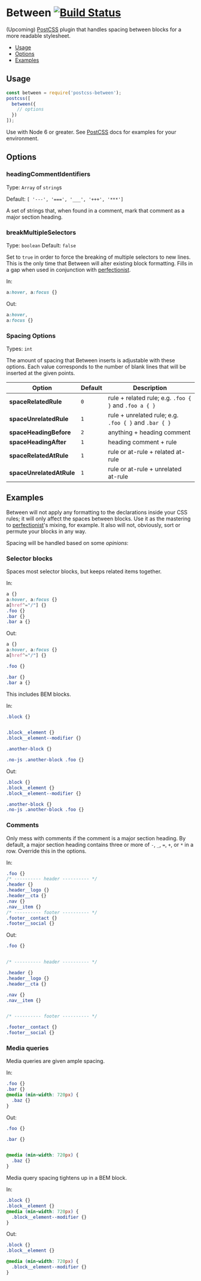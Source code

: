 # Between [![Build Status](https://travis-ci.org/tjgavlick/postcss-between.svg?branch=master)](https://travis-ci.org/tjgavlick/postcss-between)

(Upcoming) [PostCSS] plugin that handles spacing between blocks for a more readable stylesheet.

- [Usage](#usage)
- [Options](#options)
- [Examples](#examples)

## Usage

```js
const between = require('postcss-between');
postcss([
  between({
    // options
  })
]);
```

Use with Node 6 or greater. See [PostCSS] docs for examples for your environment.


## Options

### headingCommentIdentifiers

Type: `Array` of `string`s

Default: `[ '---', '===', '___', '+++', '***']`

A set of strings that, when found in a comment, mark that comment as a major section heading.

### breakMultipleSelectors

Type: `boolean`
Default: `false`

Set to `true` in order to force the breaking of multiple selectors to new lines. This is the only time that Between will alter existing block formatting. Fills in a gap when used in conjunction with [perfectionist](https://www.npmjs.com/package/perfectionist).

In:

```css
a:hover, a:focus {}
```

Out:

```css
a:hover,
a:focus {}
```

### Spacing Options

Types: `int`

The amount of spacing that Between inserts is adjustable with these options. Each value corresponds to the number of blank lines that will be inserted at the given points.

| Option | Default | Description |
| --- | --- | --- |
| **spaceRelatedRule** | `0` | rule + related rule; e.g. `.foo { }` and `.foo a { }` |
| **spaceUnrelatedRule** | `1` | rule + unrelated rule; e.g. `.foo { }` and `.bar { }` |
| **spaceHeadingBefore** | `2` | anything + heading comment |
| **spaceHeadingAfter** | `1` | heading comment + rule |
| **spaceRelatedAtRule** | `1` | rule or at-rule + related at-rule |
| **spaceUnrelatedAtRule** | `1` | rule or at-rule + unrelated at-rule |


## Examples

Between will not apply any formatting to the declarations inside your CSS rules; it will only affect the spaces between blocks. Use it as the mastering to [perfectionist](https://www.npmjs.com/package/perfectionist)'s mixing, for example. It also will not, obviously, sort or permute your blocks in any way.

Spacing will be handled based on some *opinions*:

### Selector blocks

Spaces most selector blocks, but keeps related items together.

In:

```css
a {}
a:hover, a:focus {}
a[href^="/"] {}
.foo {}
.bar {}
.bar a {}
```

Out:

```css
a {}
a:hover, a:focus {}
a[href^="/"] {}

.foo {}

.bar {}
.bar a {}
```

This includes BEM blocks.

In:

```css
.block {}


.block__element {}
.block__element--modifier {}

.another-block {}

.no-js .another-block .foo {}
```

Out:

```css
.block {}
.block__element {}
.block__element--modifier {}

.another-block {}
.no-js .another-block .foo {}
```

### Comments

Only mess with comments if the comment is a major section heading. By default, a major section heading contains three or more of `-`, `_`, `=`, `+`, or `*` in a row. Override this in the options.

In:

```css
.foo {}
/* ---------- header ---------- */
.header {}
.header__logo {}
.header__cta {}
.nav {}
.nav__item {}
/* ---------- footer ---------- */
.footer__contact {}
.footer__social {}
```

Out:

```css
.foo {}


/* ---------- header ---------- */

.header {}
.header__logo {}
.header__cta {}

.nav {}
.nav__item {}


/* ---------- footer ---------- */

.footer__contact {}
.footer__social {}
```

### Media queries

Media queries are given ample spacing.

In:

```css
.foo {}
.bar {}
@media (min-width: 720px) {
  .baz {}
}
```

Out:

```css
.foo {}

.bar {}


@media (min-width: 720px) {
  .baz {}
}
```

Media query spacing tightens up in a BEM block.

In:

```css
.block {}
.block__element {}
@media (min-width: 720px) {
  .block__element--modifier {}
}
```

Out:

```css
.block {}
.block__element {}

@media (min-width: 720px) {
  .block__element--modifier {}
}
```

[PostCSS]: https://github.com/postcss/postcss
